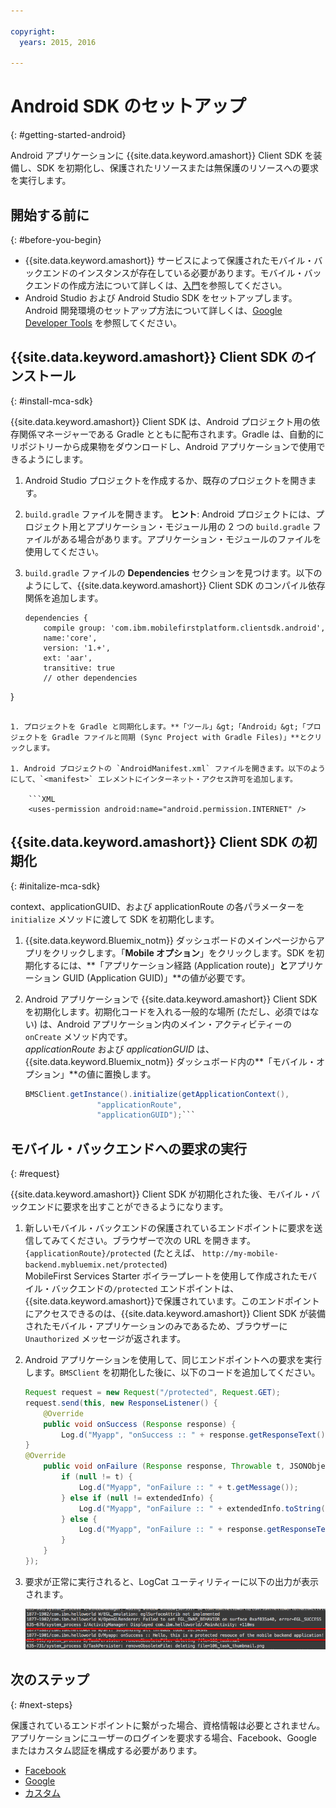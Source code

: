 ```yaml
---

copyright:
  years: 2015, 2016
  
---
```


# Android SDK のセットアップ
{: #getting-started-android}

Android アプリケーションに {{site.data.keyword.amashort}} Client SDK を装備し、SDK を初期化し、保護されたリソースまたは無保護のリソースへの要求を実行します。

## 開始する前に
{: #before-you-begin}
* {{site.data.keyword.amashort}} サービスによって保護されたモバイル・バックエンドのインスタンスが存在している必要があります。モバイル・バックエンドの作成方法について詳しくは、[入門](getting-started.html)を参照してください。
* Android Studio および Android Studio SDK をセットアップします。Android 開発環境のセットアップ方法について詳しくは、[Google Developer Tools](http://developer.android.com/sdk/index.html) を参照してください。


## {{site.data.keyword.amashort}} Client SDK のインストール
{: #install-mca-sdk}

{{site.data.keyword.amashort}} Client SDK は、Android プロジェクト用の依存関係マネージャーである Gradle とともに配布されます。Gradle は、自動的にリポジトリーから成果物をダウンロードし、Android アプリケーションで使用できるようにします。

1. Android Studio プロジェクトを作成するか、既存のプロジェクトを開きます。

1. `build.gradle` ファイルを開きます。
**ヒント**: Android プロジェクトには、プロジェクト用とアプリケーション・モジュール用の 2 つの `build.gradle` ファイルがある場合があります。アプリケーション・モジュールのファイルを使用してください。



1. `build.gradle` ファイルの **Dependencies** セクションを見つけます。以下のようにして、{{site.data.keyword.amashort}} Client SDK のコンパイル依存関係を追加します。

	```Gradle
	dependencies {
		compile group: 'com.ibm.mobilefirstplatform.clientsdk.android',    
        name:'core',
        version: '1.+',
        ext: 'aar',
        transitive: true
    	// other dependencies  
}
```

1. プロジェクトを Gradle と同期化します。**「ツール」&gt;「Android」&gt;「プロジェクトを Gradle ファイルと同期 (Sync Project with Gradle Files)」**とクリックします。

1. Android プロジェクトの `AndroidManifest.xml` ファイルを開きます。以下のようにして、`<manifest>` エレメントにインターネット・アクセス許可を追加します。

	```XML
	<uses-permission android:name="android.permission.INTERNET" />
```

## {{site.data.keyword.amashort}} Client SDK の初期化
{: #initalize-mca-sdk}

context、applicationGUID、および applicationRoute の各パラメーターを `initialize` メソッドに渡して SDK を初期化します。


1. {{site.data.keyword.Bluemix_notm}} ダッシュボードのメインページからアプリをクリックします。「**Mobile オプション**」をクリックします。SDK を初期化するには、**「アプリケーション経路 (Application route)」**と**アプリケーション GUID (Application GUID)」**の値が必要です。

2. Android アプリケーションで {{site.data.keyword.amashort}} Client SDK を初期化します。初期化コードを入れる一般的な場所 (ただし、必須ではない) は、Android アプリケーション内のメイン・アクティビティーの `onCreate` メソッド内です。
<br/>*applicationRoute* および *applicationGUID* は、{{site.data.keyword.Bluemix_notm}} ダッシュボード内の**「モバイル・オプション」**の値に置換します。
	```Java
	BMSClient.getInstance().initialize(getApplicationContext(),
					"applicationRoute",
					"applicationGUID");```


## モバイル・バックエンドへの要求の実行
{: #request}

{{site.data.keyword.amashort}} Client SDK が初期化された後、モバイル・バックエンドに要求を出すことができるようになります。

1. 新しいモバイル・バックエンドの保護されているエンドポイントに要求を送信してみてください。ブラウザーで次の URL を開きます。`{applicationRoute}/protected` (たとえば、 `http://my-mobile-backend.mybluemix.net/protected`)
<br/>MobileFirst Services Starter ボイラープレートを使用して作成されたモバイル・バックエンドの`/protected` エンドポイントは、{{site.data.keyword.amashort}}で保護されています。このエンドポイントにアクセスできるのは、{{site.data.keyword.amashort}} Client SDK が装備されたモバイル・アプリケーションのみであるため、ブラウザーに `Unauthorized` メッセージが返されます。
1. Android アプリケーションを使用して、同じエンドポイントへの要求を実行します。`BMSClient` を初期化した後に、以下のコードを追加してください。

	```Java
	Request request = new Request("/protected", Request.GET);
	request.send(this, new ResponseListener() {
		@Override
		public void onSuccess (Response response) {
			Log.d("Myapp", "onSuccess :: " + response.getResponseText());
	}
	@Override
		public void onFailure (Response response, Throwable t, JSONObject extendedInfo) {
			if (null != t) {
				Log.d("Myapp", "onFailure :: " + t.getMessage());
			} else if (null != extendedInfo) {
				Log.d("Myapp", "onFailure :: " + extendedInfo.toString());
			} else {
				Log.d("Myapp", "onFailure :: " + response.getResponseText());
			}
		}
	});
	```

1. 要求が正常に実行されると、LogCat ユーティリティーに以下の出力が表示されます。

	![image](images/getting-started-android-success.png)

## 次のステップ
{: #next-steps}

保護されているエンドポイントに繋がった場合、資格情報は必要とされません。アプリケーションにユーザーのログインを要求する場合、Facebook、Google またはカスタム認証を構成する必要があります。
* [Facebook](facebook-auth-android.html)
* [Google](google-auth-android.html)
* [カスタム](custom-auth-android.html)
